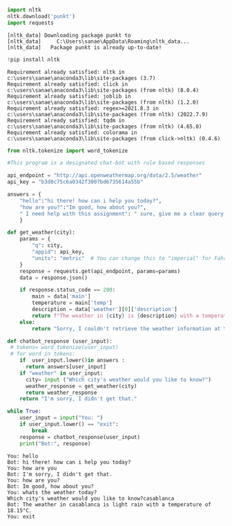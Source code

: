 ```python
import nltk
nltk.download('punkt')
import requests
```

    [nltk_data] Downloading package punkt to
    [nltk_data]     C:\Users\sanae\AppData\Roaming\nltk_data...
    [nltk_data]   Package punkt is already up-to-date!
    


```python
!pip install nltk
```

    Requirement already satisfied: nltk in c:\users\sanae\anaconda3\lib\site-packages (3.7)
    Requirement already satisfied: click in c:\users\sanae\anaconda3\lib\site-packages (from nltk) (8.0.4)
    Requirement already satisfied: joblib in c:\users\sanae\anaconda3\lib\site-packages (from nltk) (1.2.0)
    Requirement already satisfied: regex>=2021.8.3 in c:\users\sanae\anaconda3\lib\site-packages (from nltk) (2022.7.9)
    Requirement already satisfied: tqdm in c:\users\sanae\anaconda3\lib\site-packages (from nltk) (4.65.0)
    Requirement already satisfied: colorama in c:\users\sanae\anaconda3\lib\site-packages (from click->nltk) (0.4.6)
    


```python
from nltk.tokenize import word_tokenize
```


```python
#This program is a designated chat-bot with rule based responses
```


```python
api_endpoint = "http://api.openweathermap.org/data/2.5/weather"
api_key = "b3d8c75c6a0342f3007bd6735614a55b"
```


```python
answers = {
    "hello":"hi there! how can i help you today?",
    "how are you?":"Im good, how about you?",
    " I need help with this assignment": " sure, give me a clear query and i will work on it"
    }
```


```python
def get_weather(city):
    params = {
        "q": city,
        "appid": api_key,
        "units": "metric"  # You can change this to "imperial" for Fahrenheit
    }
    response = requests.get(api_endpoint, params=params)
    data = response.json()

    if response.status_code == 200:
        main = data['main']
        temperature = main['temp']
        description = data['weather'][0]['description']
        return f"The weather in {city} is {description} with a temperature of {temperature}°C."
    else:
        return "Sorry, I couldn't retrieve the weather information at the moment."
```


```python
def chatbot_response (user_input):
 # tokens= word_tokenize(user_input)
 # for word in tokens:
    if  user_input.lower()in answers :
      return answers[user_input]
    if "weather" in user_input:
      city= input ("Which city's weather would you like to know?")
      weather_response = get_weather(city)
      return weather_response
    return "I'm sorry, I didn't get that."
```


```python
while True:
    user_input = input("You: ")
    if user_input.lower() == "exit":
        break
    response = chatbot_response(user_input)
    print("Bot:", response)
```

    You: hello
    Bot: hi there! how can i help you today?
    You: how are you
    Bot: I'm sorry, I didn't get that.
    You: how are you?
    Bot: Im good, how about you?
    You: whats the weather today?
    Which city's weather would you like to know?casablanca
    Bot: The weather in casablanca is light rain with a temperature of 18.15°C.
    You: exit
    
